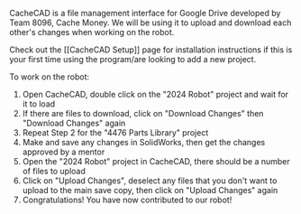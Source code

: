 CacheCAD is a file management interface for Google Drive developed by Team 8096, Cache Money. We will be using it to upload and download each other's changes when working on the robot.

Check out the [[CacheCAD Setup]] page for installation instructions if this is your first time using the program/are looking to add a new project.

To work on the robot:
1. Open CacheCAD, double click on the "2024 Robot" project and wait for it to load
2. If there are files to download, click on "Download Changes" then "Download Changes" again
3. Repeat Step 2 for the "4476 Parts Library" project
4. Make and save any changes in SolidWorks, then get the changes approved by a mentor
5. Open the "2024 Robot" project in CacheCAD, there should be a number of files to upload
6. Click on "Upload Changes", deselect any files that you don't want to upload to the main save copy, then click on "Upload Changes" again
7. Congratulations! You have now contributed to our robot!
